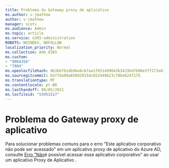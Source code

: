 ```yaml
---
title: Problema do Gateway proxy de aplicativo
ms.author: v-jmathew
author: v-jmathew
manager: scotv
ms.audience: Admin
ms.topic: article
ms.service: o365-administration
ROBOTS: NOINDEX, NOFOLLOW
localization_priority: Normal
ms.collection: Adm_O365
ms.custom:
- "9004356"
- "7804"
ms.openlocfilehash: 8b3bbfb1db9be8cb7aa1f651499043b3433bd7b08e3ff271e810c591b6f74acf
ms.sourcegitcommit: b5f7da89a650d2915dc652449623c78be6247175
ms.translationtype: MT
ms.contentlocale: pt-BR
ms.lasthandoff: 08/05/2021
ms.locfileid: "53951517"
---
```

# <a name="app-proxy-gateway-issue"></a>Problema do Gateway proxy de aplicativo

Para solucionar problemas comuns para o erro "Este aplicativo corporativo não pode ser acessado" em um aplicativo proxy de aplicativo do Azure AD, consulte [Erro "Não](https://docs.microsoft.com/azure/active-directory/manage-apps/application-proxy-sign-in-bad-gateway-timeout-error)é possível acessar esse aplicativo corporativo" ao usar um aplicativo Proxy de Aplicativo .
